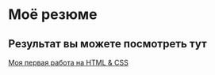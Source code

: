 # Моё резюме

## Результат вы можете посмотреть тут

[Моя первая работа на HTML & CSS](https://nburavleva.github.io/resume/)

